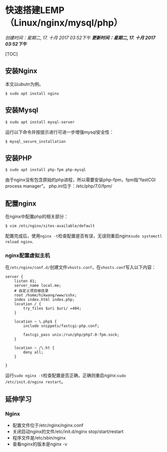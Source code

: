 # 快速搭建LEMP（Linux/nginx/mysql/php）
*创建时间：星期二, 17. 十月 2017 03:52下午*
***更新时间：星期二, 17. 十月 2017 03:52下午***

[TOC]

## 安装Nginx
本文以ubutn为例。
```shell
$ sudo apt install nginx
```

## 安装Mysql
```shell
$ sudo apt install mysql-server
```
运行以下命令并按提示进行可进一步增强mysql安全性：
```shell
$ mysql_secure_installation
```


## 安装PHP
```shell
$ sudo apt install php-fpm php-mysql
```
由于nginx没有包含原始的php进程，所以需要安装php-fpm，fpm指“fastCGI process manager”。
php.ini位于：/etc/php/7.0/fpm/

## 配置nginx
在nginx中配置php的相关部分：
```shell
$ vim /etc/nginx/sites-available/default
```
配置完成后，使用`nginx -t`检查配置是否有误，无误则重启nginx`sudo systemctl reload nginx`.

### nginx配置虚拟主机
在`/etc/nginx/conf.d/`创建文件`vhosts.conf`，在`vhosts.conf`写入以下内容：
```nginx
server {
    listen 81; 
    server_name local.me;
    # 自定义项目根目录
    root /home/hikwang/www/sshx;
    index index.html index.php;
    location / { 
        try_files $uri $uri/ =404;
    }   

    location ~ \.php$ {
        include snippets/fastcgi-php.conf;

        fastcgi_pass unix:/run/php/php7.0-fpm.sock;
    }   

    location ~ /\.ht {
        deny all;    
    }   

}
```
运行`sudo nginx -t`检查配置是否正确，正确则重启nginx:`sudo /etc/init.d/nginx restart`。
## 延伸学习
### Nginx
- 配置文件位于/etc/nginx/nginx.conf
- 关闭启动nginx的文件/etc/init.d/nginx stop/start/restart
- 程序文件是/etc/sbin/nginx
- 查看nginx的版本是nginx -v